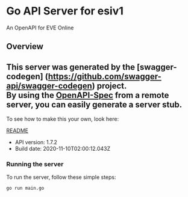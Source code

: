 # Go API Server for esiv1

An OpenAPI for EVE Online

## Overview
This server was generated by the [swagger-codegen]
(https://github.com/swagger-api/swagger-codegen) project.  
By using the [OpenAPI-Spec](https://github.com/OAI/OpenAPI-Specification) from a remote server, you can easily generate a server stub.  
-

To see how to make this your own, look here:

[README](https://github.com/swagger-api/swagger-codegen/blob/master/README.md)

- API version: 1.7.2
- Build date: 2020-11-10T02:00:12.043Z


### Running the server
To run the server, follow these simple steps:

```
go run main.go
```

